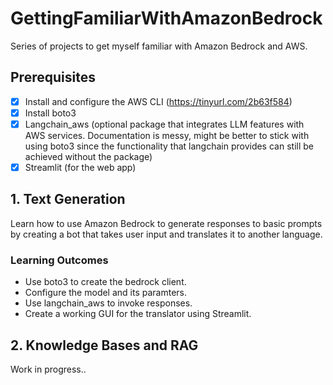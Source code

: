 # GettingFamiliarWithAmazonBedrock
Series of projects to get myself familiar with Amazon Bedrock and AWS.

## Prerequisites
- [x] Install and configure the AWS CLI (https://tinyurl.com/2b63f584)
- [x] Install boto3
- [x] Langchain_aws (optional package that integrates LLM features with AWS services. Documentation is messy, might be better to stick with using boto3 since the functionality that langchain provides can still be achieved without the package)
- [x] Streamlit (for the web app)

## 1. Text Generation
Learn how to use Amazon Bedrock to generate responses to basic prompts by creating a bot that takes user input and translates it to another language.
### Learning Outcomes
- Use boto3 to create the bedrock client.
- Configure the model and its paramters.
- Use langchain_aws to invoke responses.
- Create a working GUI for the translator using Streamlit.

## 2. Knowledge Bases and RAG
Work in progress..
